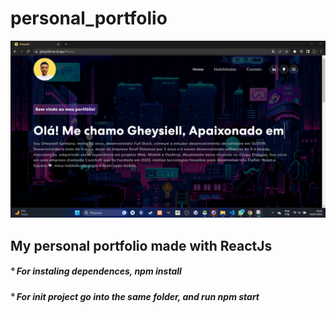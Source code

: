 # personal_portfolio

<div> <img src="https://raw.githubusercontent.com/gheysiell/images/master/personal_portfolio_new.png" /> </div>
<div> <h2> My personal portfolio made with ReactJs </h2> </div>
<div> <h5> ° For instaling dependences, npm install </h5> </div>
<div> <h5> ° For init project go into the same folder, and run npm start </h5> </div> 